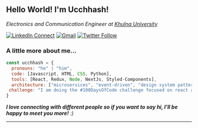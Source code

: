 <h2> Hello World! I'm Ucchhash!</h2>
<!-- <img align='right' src="https://media.giphy.com/media/ieyl9zmCjO4b4t6qoY/giphy.gif" width="230"> -->
<p><em>Electronics and Communication Engineer at <a href="https://ku.ac.bd">Khulna University</a></br> 
</em></p>

[![LinkedIn Connect](https://img.shields.io/badge/%20-Connect-black?color=222244&labelColor=000000&logo=linkedin&logoColor=f5f7fe)](https://www.linkedin.com/in/thuee-mong-sing-marma/)
[![Gmail](https://img.shields.io/badge/%20-Send%20Mail-black?color=222244&labelColor=000000&logo=gmail&logoColor=f5f7fe)](mailto:thueemongs@gmail.com?subject=From%20GitHub&&body=Hi,%20there.%20Found%20you%20on%20GitHub!%20Let's%20talk%20about...)
[![Twitter Follow](https://img.shields.io/badge/dynamic/json.svg?color=222244&labelColor=000000&logo=twitter&logoColor=f5f7fe&label=&query=%24[0].followers_count&url=https%3A%2F%2Fcdn.syndication.twimg.com%2Fwidgets%2Ffollowbutton%2Finfo.json%3Fscreen_names%3DUcchhash&suffix=%20Followers)](https://twitter.com/ucchhash14)


### A little more about me...  

```javascript
const ucchhash = {
  pronouns: "he" | "him",
  code: [Javascript, HTML, CSS, Python],
  tools: [React, Redux, Node, NextJs, Styled-Components],
  architecture: ["microservices", "event-driven", "design system pattern"],
 challenge: "I am doing the #100DaysOfCode challenge focused on react and typescript"
}
```

<em><b>I love connecting with different people so if you want to say hi, I'll be happy to meet you more!</b> :)</em>

---
